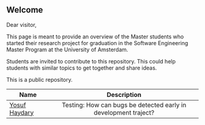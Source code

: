 Welcome
-------

Dear visitor,

This page is meant to provide an overview of the Master students who started their research project for graduation in the Software Engineering Master Program at the University of Amsterdam.

Students are invited to contribute to this repository. This could help students with similar topics to get together and share ideas.

This is a public repository.


| Name                                              | Description                                                   |
| --------------------------------------------------|:-------------------------------------------------------------:|
| [Yosuf Haydary](mailto:yosuf.haydary@gmail.com)   | Testing: How can bugs be detected early in development traject? | [Dummy example to copy paste](somelink)           | Subject: Short description                                    |
